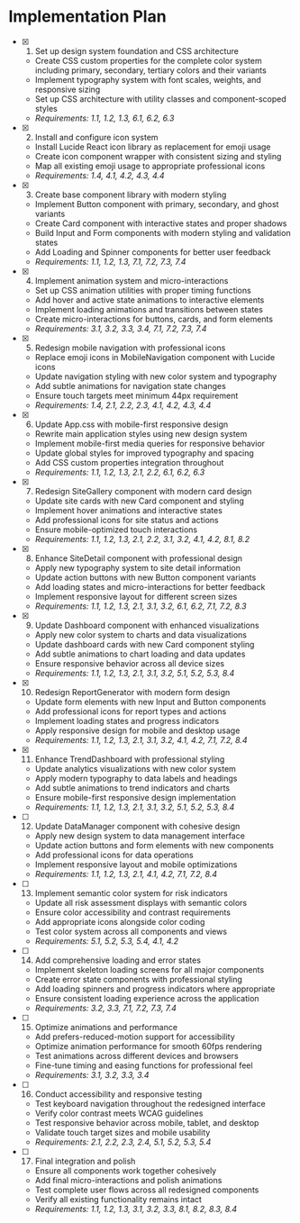 # Implementation Plan

- [x] 1. Set up design system foundation and CSS architecture





  - Create CSS custom properties for the complete color system including primary, secondary, tertiary colors and their variants
  - Implement typography system with font scales, weights, and responsive sizing
  - Set up CSS architecture with utility classes and component-scoped styles
  - _Requirements: 1.1, 1.2, 1.3, 6.1, 6.2, 6.3_

- [x] 2. Install and configure icon system





  - Install Lucide React icon library as replacement for emoji usage
  - Create icon component wrapper with consistent sizing and styling
  - Map all existing emoji usage to appropriate professional icons
  - _Requirements: 1.4, 4.1, 4.2, 4.3, 4.4_

- [x] 3. Create base component library with modern styling






  - Implement Button component with primary, secondary, and ghost variants
  - Create Card component with interactive states and proper shadows
  - Build Input and Form components with modern styling and validation states
  - Add Loading and Spinner components for better user feedback
  - _Requirements: 1.1, 1.2, 1.3, 7.1, 7.2, 7.3, 7.4_

- [x] 4. Implement animation system and micro-interactions






  - Set up CSS animation utilities with proper timing functions
  - Add hover and active state animations to interactive elements
  - Implement loading animations and transitions between states
  - Create micro-interactions for buttons, cards, and form elements
  - _Requirements: 3.1, 3.2, 3.3, 3.4, 7.1, 7.2, 7.3, 7.4_

- [x] 5. Redesign mobile navigation with professional icons








  - Replace emoji icons in MobileNavigation component with Lucide icons
  - Update navigation styling with new color system and typography
  - Add subtle animations for navigation state changes
  - Ensure touch targets meet minimum 44px requirement
  - _Requirements: 1.4, 2.1, 2.2, 2.3, 4.1, 4.2, 4.3, 4.4_

- [x] 6. Update App.css with mobile-first responsive design





  - Rewrite main application styles using new design system
  - Implement mobile-first media queries for responsive behavior
  - Update global styles for improved typography and spacing
  - Add CSS custom properties integration throughout
  - _Requirements: 1.1, 1.2, 1.3, 2.1, 2.2, 6.1, 6.2, 6.3_

- [x] 7. Redesign SiteGallery component with modern card design





  - Update site cards with new Card component and styling
  - Implement hover animations and interactive states
  - Add professional icons for site status and actions
  - Ensure mobile-optimized touch interactions
  - _Requirements: 1.1, 1.2, 1.3, 2.1, 2.2, 3.1, 3.2, 4.1, 4.2, 8.1, 8.2_

- [x] 8. Enhance SiteDetail component with professional design





  - Apply new typography system to site detail information
  - Update action buttons with new Button component variants
  - Add loading states and micro-interactions for better feedback
  - Implement responsive layout for different screen sizes
  - _Requirements: 1.1, 1.2, 1.3, 2.1, 3.1, 3.2, 6.1, 6.2, 7.1, 7.2, 8.3_

- [x] 9. Update Dashboard component with enhanced visualizations





  - Apply new color system to charts and data visualizations
  - Update dashboard cards with new Card component styling
  - Add subtle animations to chart loading and data updates
  - Ensure responsive behavior across all device sizes
  - _Requirements: 1.1, 1.2, 1.3, 2.1, 3.1, 3.2, 5.1, 5.2, 5.3, 8.4_

- [x] 10. Redesign ReportGenerator with modern form design





  - Update form elements with new Input and Button components
  - Add professional icons for report types and actions
  - Implement loading states and progress indicators
  - Apply responsive design for mobile and desktop usage
  - _Requirements: 1.1, 1.2, 1.3, 2.1, 3.1, 3.2, 4.1, 4.2, 7.1, 7.2, 8.4_

- [x] 11. Enhance TrendDashboard with professional styling





  - Update analytics visualizations with new color system
  - Apply modern typography to data labels and headings
  - Add subtle animations to trend indicators and charts
  - Ensure mobile-first responsive design implementation
  - _Requirements: 1.1, 1.2, 1.3, 2.1, 3.1, 3.2, 5.1, 5.2, 5.3, 8.4_

- [ ] 12. Update DataManager component with cohesive design
  - Apply new design system to data management interface
  - Update action buttons and form elements with new components
  - Add professional icons for data operations
  - Implement responsive layout and mobile optimizations
  - _Requirements: 1.1, 1.2, 1.3, 2.1, 4.1, 4.2, 7.1, 7.2, 8.4_

- [ ] 13. Implement semantic color system for risk indicators
  - Update all risk assessment displays with semantic colors
  - Ensure color accessibility and contrast requirements
  - Add appropriate icons alongside color coding
  - Test color system across all components and views
  - _Requirements: 5.1, 5.2, 5.3, 5.4, 4.1, 4.2_

- [ ] 14. Add comprehensive loading and error states
  - Implement skeleton loading screens for all major components
  - Create error state components with professional styling
  - Add loading spinners and progress indicators where appropriate
  - Ensure consistent loading experience across the application
  - _Requirements: 3.2, 3.3, 7.1, 7.2, 7.3, 7.4_

- [ ] 15. Optimize animations and performance
  - Add prefers-reduced-motion support for accessibility
  - Optimize animation performance for smooth 60fps rendering
  - Test animations across different devices and browsers
  - Fine-tune timing and easing functions for professional feel
  - _Requirements: 3.1, 3.2, 3.3, 3.4_

- [ ] 16. Conduct accessibility and responsive testing
  - Test keyboard navigation throughout the redesigned interface
  - Verify color contrast meets WCAG guidelines
  - Test responsive behavior across mobile, tablet, and desktop
  - Validate touch target sizes and mobile usability
  - _Requirements: 2.1, 2.2, 2.3, 2.4, 5.1, 5.2, 5.3, 5.4_

- [ ] 17. Final integration and polish
  - Ensure all components work together cohesively
  - Add final micro-interactions and polish animations
  - Test complete user flows across all redesigned components
  - Verify all existing functionality remains intact
  - _Requirements: 1.1, 1.2, 1.3, 3.1, 3.2, 3.3, 8.1, 8.2, 8.3, 8.4_